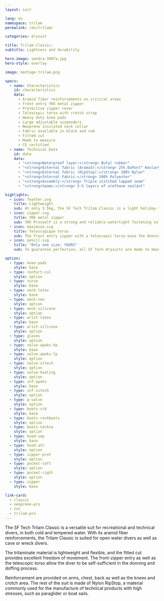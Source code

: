 ```yaml
---
layout: suit

lang: en
namespace: trilam
permalink: /en/trilam/

categories: drysuit

title: Trilam Classic;
subtitle: Lightness and durability

hero-image: sandra-3007a.jpg
hero-style: overlay

image: montage-trilam.png

specs:
  - name: Characteristics
    id: characteristics
    data:
      - Aramid fiber reinforcements on critical areas
      - Front entry YKK metal zipper
      - Protective zipper cover
      - Telescopic torso with crotch strap
      - Heavy duty knee pads
      - Large adjustable suspenders
      - Neoprene insulated neck collar
      - Fabric available in black and red
      - Fitted cut
      - Made to measure
      - CE certified
  - name: Technical Data
    id: data
    data:
      - "<strong>Waterproof layer:</strong> Butyl rubber"
      - "<strong>External fabric (Aramid):</strong> 25% DuPont™ Kevlar® / 75% Nylon"
      - "<strong>External fabric (RipStop):</strong> 100% Nylon"
      - "<strong>Internal Fabric:</strong> 100% Polyester"
      - "<strong>Assembly:</strong> Triple stitched lapped seam"
      - "<strong>Seams:</strong> 3-5 layers of urethane sealant"

highlights:
  - icon: feather.svg
    title: Lightweight
    sub: At only 3.5kg, the SF Tech Trilam Classic is a light holiday-friendly suit
  - icon: zipper.svg
    title: YKK metal zipper
    sub: YKK Proseal® is a strong and reliable watertight fastening solution
  - icon: maximize.svg
    title: Telescopique torso
    sub: The front entry zipper with a telescopic torso ease the donning and doffing process
  - icon: pencil.svg
    title: "Only one size: YOURS"
    sub: To guarantee perfection, all SF Tech drysuits are made to measure with your choice of options and colors

option:
  - type: knee-pads
    style: base
  - type: renfort-cul
    style: option
  - type: torse
    style: base
  - type: neck-latex
    style: base
  - type: neck-neo
    style: option
  - type: neck-silicone
    style: option
  - type: wrist-latex
    style: base
  - type: wrist-silicone
    style: option
  - type: gloves
    style: option
  - type: valve-apeks-hp
    style: base
  - type: valve-apeks-lp
    style: option
  - type: valve-sitech
    style: option
  - type: valve-heating
    style: option
  - type: inf-apeks
    style: base
  - type: inf-sitech
    style: option
  - type: p-valve
    style: option
  - type: boots-std
    style: base
  - type: boots-rockboots
    style: option
  - type: boots-teckna
    style: option
  - type: hood-sep
    style: base
  - type: hood-att
    style: option
  - type: zipper-prot
    style: option
  - type: pocket-left
    style: option
  - type: pocket-right
    style: option
  - type: zipper
    style: base

link-card:
  - classic
  - neoprene-pro
  - tnt
  - trilam-pro
---
```

The SF Tech Trilam Classic is a versatile suit for recreational and technical divers, in both cold and tempered water. With its aramid fiber reinforcements, the Trilam Classic is suited for open water divers as well as cave or wreck divers.

The trilaminate material is lightweight and flexible, and the fitted cut provides excellent freedom of movement. The front-zipper entry as well as the telescopic torso allow the diver to be self-sufficient in the donning and doffing process.

Reinforcement are provided on arms, chest, back as well as the knees and crotch area. The rest of the suit is made of Nylon RipStop, a material commonly used for the manufacture of technical products with high stresses, such as paraglider or boat sails.

